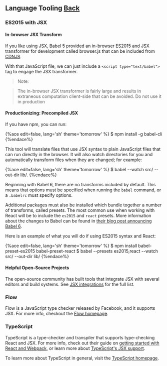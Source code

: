 ## Language Tooling [Back](./../tooling_integration.md)

### ES2015 with JSX

#### In-browser JSX Transform

If you like using JSX, Babel 5 provided an in-browser ES2015 and JSX transformer for development called browser.js that can be included from [CDNJS](https://cdnjs.com/libraries/babel-core/5.8.34).

With that JavaScript file, we can just include a `<script type="text/babel">` tag to engage the JSX transformer.

> Note:

> The in-browser JSX transformer is fairly large and results in extraneous computation client-side that can be avoided. Do not use it in production

#### Productionizing: Precompiled JSX

If you have npm, you can run: 

{%ace edit=false, lang='sh' theme='tomorrow' %}
$ npm install -g babel-cli
{%endace%}

This tool will translate files that use JSX syntax to plain JavaScript files that can run directly in the browser. It will also watch directories for you and automatically transform files when they are changed; for example:

{%ace edit=false, lang='sh' theme='tomorrow' %}
$ babel --watch src/ --out-dir lib/.
{%endace%}

Beginning with Babel 6, there are no transforms included by default. This means that options must be specified when running the `babel` command, or a `.babelrc` must specify options.

Additional packages must also be installed which bundle together a number of transforms, called presets. The most common use when working with React will be to include the `es2015` and `react` presets. More information about the changes to Babel can be found in [their blog post announcing Babel 6](http://babeljs.io/blog/2015/10/29/6.0.0).

Here is an example of what you will do if using ES2015 syntax and React:

{%ace edit=false, lang='sh' theme='tomorrow' %}
$ npm install babel-preset-es2015 babel-preset-react
$ babel --presets es2015,react --watch src/ --out-dir lib/
{%endace%}

#### Helpful Open-Source Projects

The open-source community has built tools that integrate JSX with several editors and build systems. See [JSX integrations](https://github.com/facebook/react/wiki/Complementary-Tools#jsx-integrations) for the full list.

### Flow

Flow is a JavaScript type checker released by Facebook, and it supports JSX. For more info, checkout the [Flow homepage](http://flowtype.org/).

### TypeScript

TypeScript is a type-checker and transpiler that supports type-checking React and JSX. For more info, check out their guide on [getting started with React and Webpack](https://www.typescriptlang.org/docs/handbook/react-&-webpack.html), or learn more about [TypeScript's JSX support](https://www.typescriptlang.org/docs/handbook/jsx.html).

To learn more about TypeScript in general, visit the [TypeScript homepage](https://www.typescriptlang.org/).
